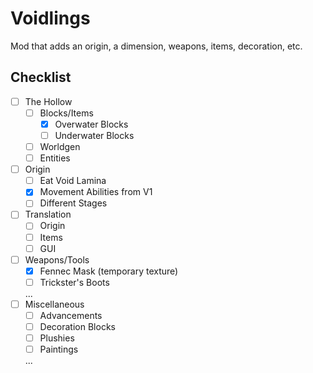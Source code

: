 # Voidlings
Mod that adds an origin, a dimension, weapons, items, decoration, etc.

## Checklist
- [ ] The Hollow
  - [ ] Blocks/Items
    - [X] Overwater Blocks
    - [ ] Underwater Blocks
  - [ ] Worldgen
  - [ ] Entities
- [ ] Origin
  - [ ] Eat Void Lamina
  - [x] Movement Abilities from V1
  - [ ] Different Stages
- [ ] Translation
  - [ ] Origin
  - [ ] Items
  - [ ] GUI
- [ ] Weapons/Tools
  - [X] Fennec Mask (temporary texture)
  - [ ] Trickster's Boots
  
  ...
- [ ] Miscellaneous
  - [ ] Advancements
  - [ ] Decoration Blocks
  - [ ] Plushies
  - [ ] Paintings
  
  ...
